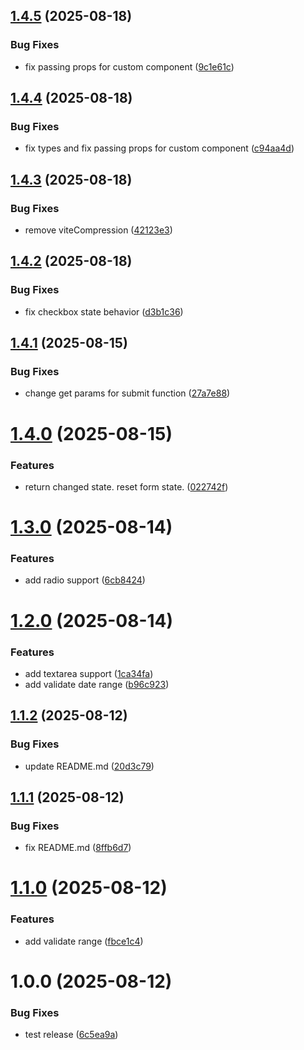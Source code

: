 ## [1.4.5](https://github.com/badj93/react-form-craft/compare/v1.4.4...v1.4.5) (2025-08-18)


### Bug Fixes

* fix passing props for custom component ([9c1e61c](https://github.com/badj93/react-form-craft/commit/9c1e61c4f4992fa54944363496dd8edded9bc329))

## [1.4.4](https://github.com/badj93/react-form-craft/compare/v1.4.3...v1.4.4) (2025-08-18)


### Bug Fixes

* fix types and fix passing props for custom component ([c94aa4d](https://github.com/badj93/react-form-craft/commit/c94aa4d39c19d4151694e7cc00148ce37b74f12b))

## [1.4.3](https://github.com/badj93/react-form-craft/compare/v1.4.2...v1.4.3) (2025-08-18)


### Bug Fixes

* remove viteCompression ([42123e3](https://github.com/badj93/react-form-craft/commit/42123e3dc40ccf2f44300db62030e0637b5a2faf))

## [1.4.2](https://github.com/badj93/react-form-craft/compare/v1.4.1...v1.4.2) (2025-08-18)


### Bug Fixes

* fix checkbox state behavior ([d3b1c36](https://github.com/badj93/react-form-craft/commit/d3b1c36b13a2a5fc4eb2bc4f47960a3b3de1793e))

## [1.4.1](https://github.com/badj93/react-form-craft/compare/v1.4.0...v1.4.1) (2025-08-15)


### Bug Fixes

* change get params for submit function ([27a7e88](https://github.com/badj93/react-form-craft/commit/27a7e88c4f0a5f1a595a9230ca9a320f67e0f1a8))

# [1.4.0](https://github.com/badj93/react-form-craft/compare/v1.3.4...v1.4.0) (2025-08-15)


### Features

* return changed state. reset form state. ([022742f](https://github.com/badj93/react-form-craft/commit/022742fbf9425e693ab69aa07712f90c3510cfac))

# [1.3.0](https://github.com/badj93/react-form-craft/compare/v1.2.0...v1.3.0) (2025-08-14)


### Features

* add radio support ([6cb8424](https://github.com/badj93/react-form-craft/commit/6cb8424ffc417b7f7582eb067caaae82b9698f6c))

# [1.2.0](https://github.com/badj93/react-form-craft/compare/v1.1.2...v1.2.0) (2025-08-14)


### Features

* add textarea support ([1ca34fa](https://github.com/badj93/react-form-craft/commit/1ca34fa995a749b0e7415e0fb6be9c91900c1a8c))
* add validate date range ([b96c923](https://github.com/badj93/react-form-craft/commit/b96c923759b91e84d484e7e88fb4a528ec12cb6b))

## [1.1.2](https://github.com/badj93/react-form-craft/compare/v1.1.1...v1.1.2) (2025-08-12)


### Bug Fixes

* update README.md ([20d3c79](https://github.com/badj93/react-form-craft/commit/20d3c79e1d9ae4f47dde1092f16a29399c3b4b08))

## [1.1.1](https://github.com/badj93/react-form-craft/compare/v1.1.0...v1.1.1) (2025-08-12)


### Bug Fixes

* fix README.md ([8ffb6d7](https://github.com/badj93/react-form-craft/commit/8ffb6d772ae85b14682292138c2239cf46861eea))

# [1.1.0](https://github.com/badj93/react-form-craft/compare/v1.0.0...v1.1.0) (2025-08-12)


### Features

* add validate range ([fbce1c4](https://github.com/badj93/react-form-craft/commit/fbce1c4aceb9c2d542079d01dbf7d62e4af2c746))

# 1.0.0 (2025-08-12)


### Bug Fixes

* test release ([6c5ea9a](https://github.com/badj93/react-form-craft/commit/6c5ea9a548add2202fd701711a757229df12480d))
